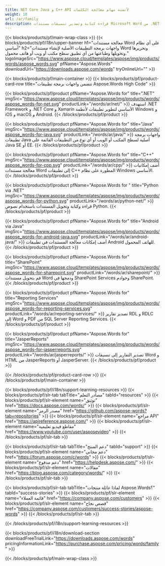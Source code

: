 ```yaml
---
title: NET Core Java و C++ API لأتمتة مهام معالجة الكلمات 
weight: 10
url: /ar/family
description: قراءة كتابة وتصدير تنسيقات مستندات Microsoft Word من .NET Java C++ Android و SharePoint باستخدام المكتبة ذات الصلة. تصدير الملفات في SSRS و JasperReports
---
```


{{< blocks/products/pf/main-wrap-class >}}
{{< blocks/products/pf/i18n/upper-banner h1="معالجة مستندات Word على أي نظام أساسي" h2="واجهات برمجة التطبيقات الأصلية لإنشاء مستندات Word وتحريرها وتحويلها وطباعتها من أي تطبيق سطح مكتب أو ويب أو هاتف محمول." logoImageSrc="https://www.aspose.cloud/templates/aspose/img/products/words/aspose_words.svg" pfName="Aspose.Words" downloadUrl="https://downloads.aspose.com/words" tryOnlineUrl="" >}}

{{< blocks/products/pf/main-container >}}
{{< blocks/products/pf/product-card-row title="تتضمن واجهات برمجة تطبيقات Aspose.Words High Code" >}}

{{< blocks/products/pf/product pfName="Aspose.Words for" title=".NET" imgSrc="https://www.aspose.cloud/templates/aspose/img/products/words/aspose_words-for-net.svg" productLink="/words/ar/net/" >}}
استهدف .NET Framework و .NET Core و Xamarin الأساسي لتطوير تطبيقات لأنظمة Windows و iOS و macOS و Android.
{{< /blocks/products/pf/product >}}

{{< blocks/products/pf/product pfName="Aspose.Words for" title="Java" imgSrc="https://www.aspose.cloud/templates/aspose/img/products/words/aspose_words-for-java.svg" productLink="/words/ar/java/" >}}
واجهات برمجة تطبيقات Java أصلية لسطح المكتب أو الويب أو أي نوع من التطبيقات القائمة على Java SE أو EE.
{{< /blocks/products/pf/product >}}

{{< blocks/products/pf/product pfName="Aspose.Words for" title="C++" imgSrc="https://www.aspose.cloud/templates/aspose/img/products/words/aspose_words-for-cpp.svg" productLink="/words/ar/cpp/" >}}
أضف إمكانيات معالجة مستندات Word إلى تطبيقات C++ المطورة على نظام Windows الأساسي.
{{< /blocks/products/pf/product >}}

{{< blocks/products/pf/product pfName="Aspose.Words for " title="Python via .NET" imgSrc="https://www.aspose.cloud/templates/aspose/img/products/words/aspose_words-for-python.svg" productLink="/words/ar/python-net/" >}}
قراءة وكتابة وتحويل المستندات باستخدام نصوص Python.
{{< /blocks/products/pf/product >}}


{{< blocks/products/pf/product pfName="Aspose.Words for" title="Android via Java" imgSrc="https://www.aspose.cloud/templates/aspose/img/products/words/aspose_words-for-android-java.svg" productLink="/words/ar/android-java/" >}}
أضف إمكانات معالجة المستندات في تطبيقات Android للهاتف المحمول.
{{< /blocks/products/pf/product >}}

{{< blocks/products/pf/product pfName="Aspose.Words for" title="SharePoint" imgSrc="https://www.aspose.cloud/templates/aspose/img/products/words/aspose_words-for-sharepoint.svg" productLink="/words/ar/sharepoint/" >}}
قم بتحويل مستندات Word ودمجها في SharePoint Services وخوادم SharePoint.
{{< /blocks/products/pf/product >}}

{{< blocks/products/pf/product pfName="Aspose.Words for" title="Reporting Services" imgSrc="https://www.aspose.cloud/templates/aspose/img/products/words/aspose_words-for-reporting-services.svg" productLink="/words/ar/reporting-services/" >}}
تصدير تقارير RDL و RDLC إلى Word و PDF من SQL Server Reporting Services.
{{< /blocks/products/pf/product >}}

{{< blocks/products/pf/product pfName="Aspose.Words for" title="JasperReports" imgSrc="https://www.aspose.cloud/templates/aspose/img/products/words/aspose_words-for-jasperreports.svg" productLink="/words/ar/jasperreports/" >}}
تصدير التقارير إلى تنسيقات Word و HTML من JasperReports أو JasperServer.
{{< /blocks/products/pf/product >}}

{{< /blocks/products/pf/product-card-row >}}
{{< /blocks/products/pf/main-container >}}

{{< blocks/products/pf/i18n/support-learning-resources >}}
{{< blocks/products/pf/slr-tab tabTitle="مصادر التعلم" tabId="resources" >}}
{{< blocks/products/pf/slr-element name="توثيق" href="https://docs.aspose.com/words/" >}}
{{< blocks/products/pf/slr-element name="مصدر الرمز" href="https://github.com/aspose-words?tab=repositories" >}}
{{< blocks/products/pf/slr-element name="مراجع API" href="https://apireference.aspose.com/" >}}
{{< blocks/products/pf/slr-element name="مقاطع فيديو تعليمية" href="https://www.youtube.com/user/asposevideo" >}}
{{< /blocks/products/pf/slr-tab >}}

{{< blocks/products/pf/slr-tab tabTitle="دعم المنتج" tabId="support" >}}
{{< blocks/products/pf/slr-element name="دعم مجاني" href="https://forum.aspose.com/c/words" >}}
{{< blocks/products/pf/slr-element name="دعم مدفوع" href="https://helpdesk.aspose.com/" >}}
{{< blocks/products/pf/slr-element name="مقالات" href="https://blog.aspose.com/category/words/" >}}
{{< /blocks/products/pf/slr-tab >}}

{{< blocks/products/pf/slr-tab tabTitle="لماذا عائلة منتجات Aspose.Words؟" tabId="success-stories" >}}
{{< blocks/products/pf/slr-element name="قائمة العملاء" href="https://company.aspose.com/customers" >}}
{{< blocks/products/pf/slr-element name="قصص نجاح" href="https://company.aspose.com/customers/success-stories/aspose-words" >}}
{{< /blocks/products/pf/slr-tab >}}

{{< /blocks/products/pf/i18n/support-learning-resources >}}

{{< blocks/products/pf/i18n/download-section downloadFreeTrialLink="https://downloads.aspose.com/words" pricingInformationLink="https://purchase.aspose.com/pricing/words/family" >}}

{{< /blocks/products/pf/main-wrap-class >}}